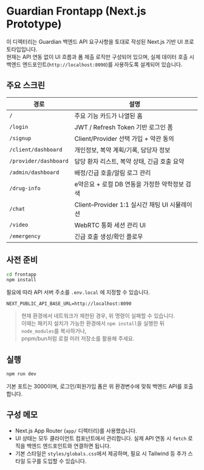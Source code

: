 # Guardian Frontapp (Next.js Prototype)

이 디렉터리는 Guardian 백엔드 API 요구사항을 토대로 작성된 Next.js 기반 UI 프로토타입입니다.  
현재는 API 연동 없이 UI 흐름과 폼 제출 로직만 구성되어 있으며, 실제 데이터 호출 시 백엔드 엔드포인트(`http://localhost:8090`)를 사용하도록 설계되어 있습니다.

## 주요 스크린

| 경로 | 설명 |
| --- | --- |
| `/` | 주요 기능 카드가 나열된 홈 |
| `/login` | JWT / Refresh Token 기반 로그인 폼 |
| `/signup` | Client/Provider 선택 가입 + 약관 동의 |
| `/client/dashboard` | 개인정보, 복약 계획/기록, 담당자 정보 |
| `/provider/dashboard` | 담당 환자 리스트, 복약 상태, 긴급 호출 요약 |
| `/admin/dashboard` | 배정/긴급 호출/알림 로그 관리 |
| `/drug-info` | e약은요 + 로컬 DB 연동을 가정한 약학정보 검색 |
| `/chat` | Client–Provider 1:1 실시간 채팅 UI 시뮬레이션 |
| `/video` | WebRTC 통화 세션 관리 UI |
| `/emergency` | 긴급 호출 생성/확인 플로우 |

## 사전 준비

```bash
cd frontapp
npm install
```

필요에 따라 API 서버 주소를 `.env.local` 에 지정할 수 있습니다.

```
NEXT_PUBLIC_API_BASE_URL=http://localhost:8090
```

> 현재 환경에서 네트워크가 제한된 경우, 위 명령이 실패할 수 있습니다.  
> 이때는 패키지 설치가 가능한 환경에서 `npm install`을 실행한 뒤 `node_modules`를 복사하거나,  
> pnpm/bun처럼 로컬 미러 저장소를 활용해 주세요.

## 실행

```bash
npm run dev
```

기본 포트는 3000이며, 로그인/회원가입 폼은 위 환경변수에 맞춰 백엔드 API를 호출합니다.

## 구성 메모

- Next.js App Router (`app/` 디렉터리)를 사용했습니다.
- UI 상태는 모두 클라이언트 컴포넌트에서 관리합니다. 실제 API 연동 시 `fetch` 로직을 백엔드 엔드포인트와 연결하면 됩니다.
- 기본 스타일은 `styles/globals.css`에서 제공하며, 필요 시 Tailwind 등 추가 스타일 도구를 도입할 수 있습니다.
